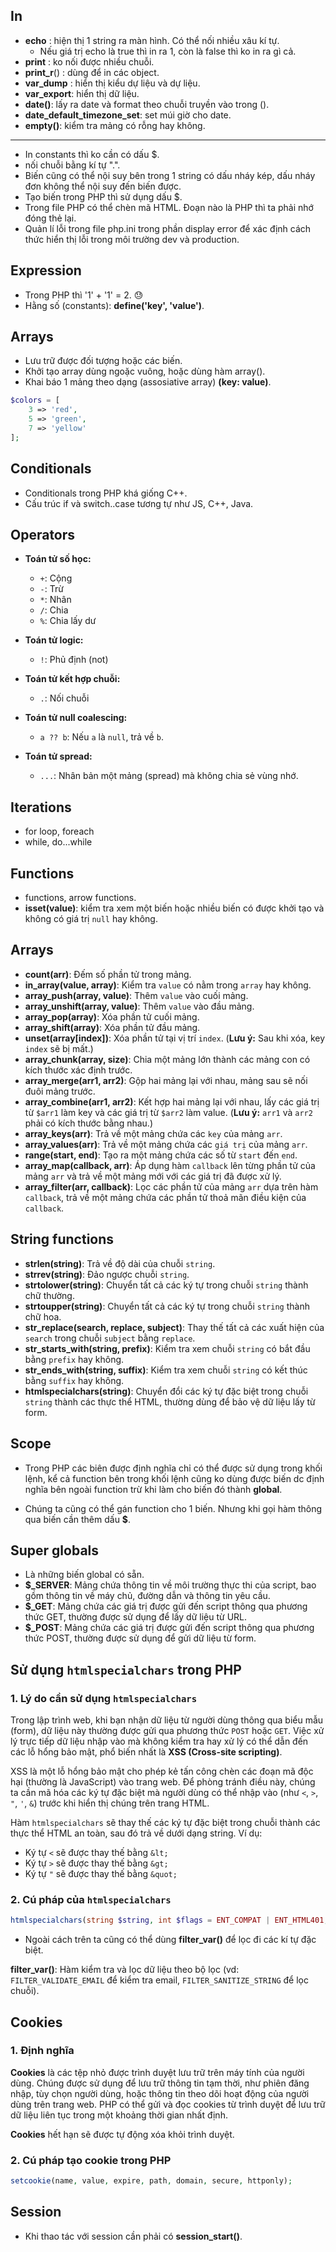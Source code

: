 ## In

- **echo** : hiện thị 1 string ra màn hình. Có thể nối nhiều xâu kí tự.
  - Nếu giá trị echo là true thì in ra 1, còn là false thì ko in ra gì cả.
- **print** : ko nối được nhiều chuỗi.
- **print_r**() : dùng để in các object.
- **var_dump** : hiển thị kiểu dự liệu và dự liệu.
- **var_export**: hiển thị dữ liệu.
- **date()**: lấy ra date và format theo chuỗi truyền vào trong ().
- **date_default_timezone_set**: set múi giờ cho date.
- **empty()**: kiểm tra mảng có rỗng hay không.

---

- In constants thì ko cần có dấu $.
- nối chuỗi bằng kí tự ".".
- Biến cũng có thể nội suy bên trong 1 string có dấu nháy kép, dấu nháy đơn không thể nội suy đến biến được.
- Tạo biến trong PHP thì sử dụng dấu $.
- Trong file PHP có thể chèn mã HTML. Đoạn nào là PHP thì ta phải nhớ đóng thẻ lại.
- Quản lí lỗi trong file php.ini trong phần display error để xác định cách thức hiển thị lỗi trong môi trường dev và production.

## Expression

- Trong PHP thì '1' + '1' = 2. 😓
- Hằng số (constants): **define('key', 'value')**.

## Arrays

- Lưu trữ được đối tượng hoặc các biến.
- Khởi tạo array dùng ngoặc vuông, hoặc dùng hàm array().
- Khai báo 1 mảng theo dạng (assosiative array) **(key: value)**.

```php
$colors = [
    3 => 'red',
    5 => 'green',
    7 => 'yellow'
];
```

## Conditionals

- Conditionals trong PHP khá giống C++.
- Cấu trúc if và switch..case tương tự như JS, C++, Java.

## Operators

- **Toán tử số học:**

  - `+`: Cộng
  - `-`: Trừ
  - `*`: Nhân
  - `/`: Chia
  - `%`: Chia lấy dư

- **Toán tử logic:**

  - `!`: Phủ định (not)

- **Toán tử kết hợp chuỗi:**

  - `.`: Nối chuỗi

- **Toán tử null coalescing:**

  - `a ?? b`: Nếu `a` là `null`, trả về `b`.

- **Toán tử spread:**
  - `...`: Nhân bản một mảng (spread) mà không chia sẻ vùng nhớ.

## Iterations

- for loop, foreach
- while, do...while

## Functions

- functions, arrow functions.
- **isset(value)**: kiểm tra xem một biến hoặc nhiều biến có được khởi tạo và không có giá trị `null` hay không.

## Arrays

- **count(arr)**: Đếm số phần tử trong mảng.
- **in_array(value, array)**: Kiểm tra `value` có nằm trong `array` hay không.
- **array_push(array, value)**: Thêm `value` vào cuối mảng.
- **array_unshift(array, value)**: Thêm `value` vào đầu mảng.
- **array_pop(array)**: Xóa phần tử cuối mảng.
- **array_shift(array)**: Xóa phần tử đầu mảng.
- **unset(array[index])**: Xóa phần tử tại vị trí `index`. (**Lưu ý:** Sau khi xóa, key `index` sẽ bị mất.)
- **array_chunk(array, size)**: Chia một mảng lớn thành các mảng con có kích thước xác định trước.
- **array_merge(arr1, arr2)**: Gộp hai mảng lại với nhau, mảng sau sẽ nối đuôi mảng trước.
- **array_combine(arr1, arr2)**: Kết hợp hai mảng lại với nhau, lấy các giá trị từ `$arr1` làm key và các giá trị từ `$arr2` làm value. (**Lưu ý:** `arr1` và `arr2` phải có kích thước bằng nhau.)
- **array_keys(arr)**: Trả về một mảng chứa các `key` của mảng `arr`.
- **array_values(arr)**: Trả về một mảng chứa các `giá trị` của mảng `arr`.
- **range(start, end)**: Tạo ra một mảng chứa các số từ `start` đến `end`.
- **array_map(callback, arr)**: Áp dụng hàm `callback` lên từng phần tử của mảng `arr` và trả về một mảng mới với các giá trị đã được xử lý.
- **array_filter(arr, callback)**: Lọc các phần tử của mảng `arr` dựa trên hàm `callback`, trả về một mảng chứa các phần tử thoả mãn điều kiện của `callback`.

## String functions

- **strlen(string)**: Trả về độ dài của chuỗi `string`.
- **strrev(string)**: Đảo ngược chuỗi `string`.
- **strtolower(string)**: Chuyển tất cả các ký tự trong chuỗi `string` thành chữ thường.
- **strtoupper(string)**: Chuyển tất cả các ký tự trong chuỗi `string` thành chữ hoa.
- **str_replace(search, replace, subject)**: Thay thế tất cả các xuất hiện của `search` trong chuỗi `subject` bằng `replace`.
- **str_starts_with(string, prefix)**: Kiểm tra xem chuỗi `string` có bắt đầu bằng `prefix` hay không.
- **str_ends_with(string, suffix)**: Kiểm tra xem chuỗi `string` có kết thúc bằng `suffix` hay không.
- **htmlspecialchars(string)**: Chuyển đổi các ký tự đặc biệt trong chuỗi `string` thành các thực thể HTML, thường dùng để bảo vệ dữ liệu lấy từ form.

## Scope

- Trong PHP các biên được định nghĩa chỉ có thể được sử dụng trong khối lệnh, kể cả function bên trong khối lệnh cũng ko dùng được biến dc định nghĩa bên ngoài function trừ khi làm cho biến đó thành **global**.

- Chúng ta cũng có thể gán function cho 1 biến. Nhưng khi gọi hàm thông qua biến cần thêm dấu **$**.

## Super globals

- Là những biến global có sẵn.
- **\$\_SERVER**: Mảng chứa thông tin về môi trường thực thi của script, bao gồm thông tin về máy chủ, đường dẫn và thông tin yêu cầu.
- **\$\_GET**: Mảng chứa các giá trị được gửi đến script thông qua phương thức GET, thường được sử dụng để lấy dữ liệu từ URL.
- **\$\_POST**: Mảng chứa các giá trị được gửi đến script thông qua phương thức POST, thường được sử dụng để gửi dữ liệu từ form.

## Sử dụng `htmlspecialchars` trong PHP

### 1. Lý do cần sử dụng `htmlspecialchars`

Trong lập trình web, khi bạn nhận dữ liệu từ người dùng thông qua biểu mẫu (form), dữ liệu này thường được gửi qua phương thức `POST` hoặc `GET`. Việc xử lý trực tiếp dữ liệu nhập vào mà không kiểm tra hay xử lý có thể dẫn đến các lỗ hổng bảo mật, phổ biến nhất là **XSS (Cross-site scripting)**.

XSS là một lỗ hổng bảo mật cho phép kẻ tấn công chèn các đoạn mã độc hại (thường là JavaScript) vào trang web. Để phòng tránh điều này, chúng ta cần mã hóa các ký tự đặc biệt mà người dùng có thể nhập vào (như `<`, `>`, `"`, `'`, `&`) trước khi hiển thị chúng trên trang HTML.

Hàm `htmlspecialchars` sẽ thay thế các ký tự đặc biệt trong chuỗi thành các thực thể HTML an toàn, sau đó trả về dưới dạng string. Ví dụ:

- Ký tự `<` sẽ được thay thế bằng `&lt;`
- Ký tự `>` sẽ được thay thế bằng `&gt;`
- Ký tự `"` sẽ được thay thế bằng `&quot;`

### 2. Cú pháp của `htmlspecialchars`

```php
htmlspecialchars(string $string, int $flags = ENT_COMPAT | ENT_HTML401, ?string $encoding = null, bool $double_encode = true): string
```

- Ngoài cách trên ta cũng có thể dùng **filter_var()** để lọc đi các kí tự đặc biệt.

**filter_var()**: Hàm kiểm tra và lọc dữ liệu theo bộ lọc (vd: `FILTER_VALIDATE_EMAIL` để kiểm tra email, `FILTER_SANITIZE_STRING` để lọc chuỗi).

## Cookies

### 1. Định nghĩa

**Cookies** là các tệp nhỏ được trình duyệt lưu trữ trên máy tính của người dùng. Chúng được sử dụng để lưu trữ thông tin tạm thời, như phiên đăng nhập, tùy chọn người dùng, hoặc thông tin theo dõi hoạt động của người dùng trên trang web. PHP có thể gửi và đọc cookies từ trình duyệt để lưu trữ dữ liệu liên tục trong một khoảng thời gian nhất định.

**Cookies** hết hạn sẽ được tự động xóa khỏi trình duyệt.

### 2. Cú pháp tạo cookie trong PHP

```php
setcookie(name, value, expire, path, domain, secure, httponly);
```

## Session

- Khi thao tác với session cần phải có **session_start()**.
